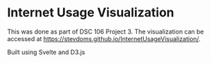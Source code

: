 # Internet Usage Visualization

This was done as part of DSC 106 Project 3. The visualization can be accessed at https://stevdoms.github.io/InternetUsageVisualization/.

Built using Svelte and D3.js
